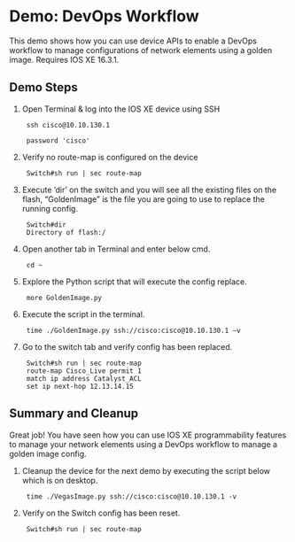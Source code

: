  # Demo: DevOps Workflow 

This demo shows how you can use device APIs to enable a DevOps workflow to manage configurations of network elements using a golden image. Requires IOS XE 16.3.1.

## Demo Steps

1. Open Terminal & log into the IOS XE device using SSH

        ssh cisco@10.10.130.1

        password 'cisco' 
    
1. Verify no route-map is configured on the device

        Switch#sh run | sec route-map
    
1. Execute ’dir’ on the switch and you will see all the existing files on the flash, “GoldenImage” is the file you are going to use to replace the running config. 

        Switch#dir
        Directory of flash:/
    
1. Open another tab in Terminal and enter below cmd.  

        cd ~
    
1. Explore the Python script that will execute the config replace.

        more GoldenImage.py
    
1. Execute the script in the terminal.  

        time ./GoldenImage.py ssh://cisco:cisco@10.10.130.1 –v
    
1. Go to the switch tab and verify config has been replaced.  

        Switch#sh run | sec route-map 
        route-map Cisco_Live permit 1
        match ip address Catalyst_ACL
        set ip next-hop 12.13.14.15
    
## Summary and Cleanup

Great job!  You have seen how you can use IOS XE programmability features to manage your network elements using a DevOps workflow to manage a golden image config.  

1. Cleanup the device for the next demo by executing the script below which is on desktop.  

        time ./VegasImage.py ssh://cisco:cisco@10.10.130.1 -v

1. Verify on the Switch config has been reset.  

        Switch#sh run | sec route-map 
